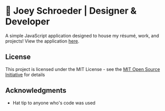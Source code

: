 # 🌈 Joey Schroeder | Designer & Developer
A simple JavaScript application designed to house my résumé, work, and projects!  View the application [here](http://joeyschroeder.com).

## License

This project is licensed under the MIT License - see the [MIT Open Source Initiative](https://opensource.org/licenses/MIT) for details

## Acknowledgments

* Hat tip to anyone who's code was used

